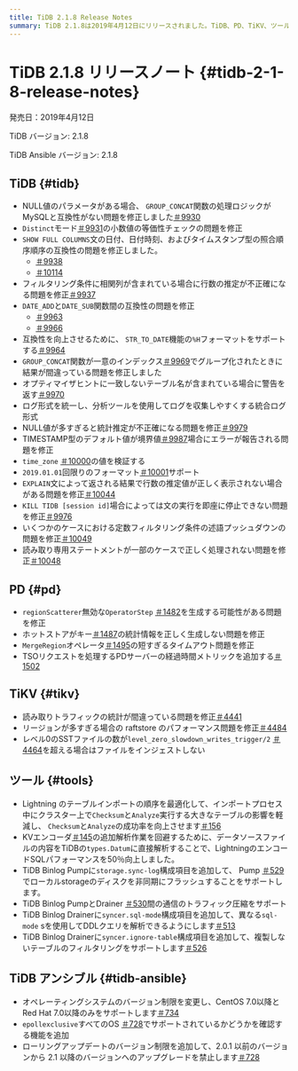 ```yaml
---
title: TiDB 2.1.8 Release Notes
summary: TiDB 2.1.8は2019年4月12日にリリースされました。TiDB、PD、TiKV、ツール、TiDB Ansibleの様々なバグ修正と改善が含まれています。主な修正としては、MySQLとの互換性の問題、統計情報の不正確な推定、パフォーマンスの向上などが挙げられます。また、このリリースでは、TiDB Binlog PumpとDrainerの新しい設定項目と機能が追加されました。さらに、TiDB Ansibleにはオペレーティングシステムのバージョン制限とローリングアップデートが導入されました。
---
```


# TiDB 2.1.8 リリースノート {#tidb-2-1-8-release-notes}

発売日：2019年4月12日

TiDB バージョン: 2.1.8

TiDB Ansible バージョン: 2.1.8

## TiDB {#tidb}

-   NULL値のパラメータがある場合、 `GROUP_CONCAT`関数の処理ロジックがMySQLと互換性がない問題を修正しました[＃9930](https://github.com/pingcap/tidb/pull/9930)
-   `Distinct`モード[＃9931](https://github.com/pingcap/tidb/pull/9931)の小数値の等価性チェックの問題を修正
-   `SHOW FULL COLUMNS`文の日付、日付時刻、およびタイムスタンプ型の照合順序順序の互換性の問題を修正しました。
    -   [＃9938](https://github.com/pingcap/tidb/pull/9938)
    -   [＃10114](https://github.com/pingcap/tidb/pull/10114)
-   フィルタリング条件に相関列が含まれている場合に行数の推定が不正確になる問題を修正[＃9937](https://github.com/pingcap/tidb/pull/9937)
-   `DATE_ADD`と`DATE_SUB`関数間の互換性の問題を修正
    -   [＃9963](https://github.com/pingcap/tidb/pull/9963)
    -   [＃9966](https://github.com/pingcap/tidb/pull/9966)
-   互換性を向上させるために、 `STR_TO_DATE`機能の`%H`フォーマットをサポートする[＃9964](https://github.com/pingcap/tidb/pull/9964)
-   `GROUP_CONCAT`関数が一意のインデックス[＃9969](https://github.com/pingcap/tidb/pull/9969)でグループ化されたときに結果が間違っている問題を修正しました
-   オプティマイザヒントに一致しないテーブル名が含まれている場合に警告を返す[＃9970](https://github.com/pingcap/tidb/pull/9970)
-   ログ形式を統一し、分析ツールを使用してログを収集しやすくする統合ログ形式
-   NULL値が多すぎると統計推定が不正確になる問題を修正[＃9979](https://github.com/pingcap/tidb/pull/9979)
-   TIMESTAMP型のデフォルト値が境界値[＃9987](https://github.com/pingcap/tidb/pull/9987)場合にエラーが報告される問題を修正
-   `time_zone` [＃10000](https://github.com/pingcap/tidb/pull/10000)の値を検証する
-   `2019.01.01`回限りのフォーマット[＃10001](https://github.com/pingcap/tidb/pull/10001)サポート
-   `EXPLAIN`文によって返される結果で行数の推定値が正しく表示されない場合がある問題を修正[＃10044](https://github.com/pingcap/tidb/pull/10044)
-   `KILL TIDB [session id]`場合によっては文の実行を即座に停止できない問題を修正[＃9976](https://github.com/pingcap/tidb/pull/9976)
-   いくつかのケースにおける定数フィルタリング条件の述語プッシュダウンの問題を修正[＃10049](https://github.com/pingcap/tidb/pull/10049)
-   読み取り専用ステートメントが一部のケースで正しく処理されない問題を修正[＃10048](https://github.com/pingcap/tidb/pull/10048)

## PD {#pd}

-   `regionScatterer`無効な`OperatorStep` [＃1482](https://github.com/pingcap/pd/pull/1482)を生成する可能性がある問題を修正
-   ホットストアがキー[＃1487](https://github.com/pingcap/pd/pull/1487)の統計情報を正しく生成しない問題を修正
-   `MergeRegion`オペレータ[＃1495](https://github.com/pingcap/pd/pull/1495)の短すぎるタイムアウト問題を修正
-   TSOリクエストを処理するPDサーバーの経過時間メトリックを追加する[＃1502](https://github.com/pingcap/pd/pull/1502)

## TiKV {#tikv}

-   読み取りトラフィックの統計が間違っている問題を修正[＃4441](https://github.com/tikv/tikv/pull/4441)
-   リージョンが多すぎる場合の raftstore のパフォーマンス問題を修正[＃4484](https://github.com/tikv/tikv/pull/4484)
-   レベル0のSSTファイルの数が`level_zero_slowdown_writes_trigger/2` [＃4464](https://github.com/tikv/tikv/pull/4464)を超える場合はファイルをインジェストしない

## ツール {#tools}

-   Lightning のテーブルインポートの順序を最適化して、インポートプロセス中にクラスター上で`Checksum`と`Analyze`実行する大きなテーブルの影響を軽減し、 `Checksum`と`Analyze`の成功率を向上させます[＃156](https://github.com/pingcap/tidb-lightning/pull/156)
-   KVエンコーダ[＃145](https://github.com/pingcap/tidb-lightning/pull/145)の追加解析作業を回避するために、データソースファイルの内容をTiDBの`types.Datum`に直接解析することで、LightningのエンコードSQLパフォーマンスを50％向上しました。
-   TiDB Binlog Pumpに`storage.sync-log`構成項目を追加して、 Pump [＃529](https://github.com/pingcap/tidb-binlog/pull/529)でローカルstorageのディスクを非同期にフラッシュすることをサポートします。
-   TiDB Binlog PumpとDrainer [＃530](https://github.com/pingcap/tidb-binlog/pull/530)間の通信のトラフィック圧縮をサポート
-   TiDB Binlog Drainerに`syncer.sql-mode`構成項目を追加して、異なる`sql-mode` sを使用してDDLクエリを解析できるようにします[＃513](https://github.com/pingcap/tidb-binlog/pull/513)
-   TiDB Binlog Drainerに`syncer.ignore-table`構成項目を追加して、複製しないテーブルのフィルタリングをサポートします[＃526](https://github.com/pingcap/tidb-binlog/pull/526)

## TiDB アンシブル {#tidb-ansible}

-   オペレーティングシステムのバージョン制限を変更し、CentOS 7.0以降とRed Hat 7.0以降のみをサポートします[＃734](https://github.com/pingcap/tidb-ansible/pull/734)
-   `epollexclusive`すべてのOS [＃728](https://github.com/pingcap/tidb-ansible/pull/728)でサポートされているかどうかを確認する機能を追加
-   ローリングアップデートのバージョン制限を追加して、2.0.1 以前のバージョンから 2.1 以降のバージョンへのアップグレードを禁止します[＃728](https://github.com/pingcap/tidb-ansible/pull/728)
